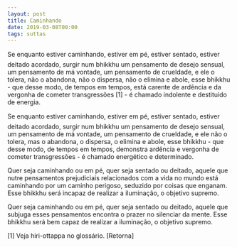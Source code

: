 ```yaml
---
layout: post
title: Caminhando
date: 2019-03-08T00:00
tags: suttas
---
```

Se enquanto estiver caminhando, estiver em pé, estiver sentado, estiver deitado acordado, surgir num bhikkhu um pensamento de desejo sensual, um pensamento de má vontade, um pensamento de crueldade, e ele o tolera, não o abandona, não o dispersa, não o elimina e abole, esse bhikkhu - que desse modo, de tempos em tempos, está carente de ardência e da vergonha de cometer transgressões [1] - é chamado indolente e destituído de energia.

Se enquanto estiver caminhando, estiver em pé, estiver sentado, estiver deitado acordado, surgir num bhikkhu um pensamento de desejo sensual, um pensamento de má vontade, um pensamento de crueldade, e ele não o tolera, mas o abandona, o dispersa, o elimina e abole, esse bhikkhu - que desse modo, de tempos em tempos, demonstra ardência e vergonha de cometer transgressões - é chamado energético e determinado.

Quer seja caminhando ou em pé, quer seja sentado ou deitado, aquele que nutre pensamentos prejudiciais relacionados com a vida no mundo está caminhando por um caminho perigoso, seduzido por coisas que enganam. Esse bhikkhu será incapaz de realizar a iluminação, o objetivo supremo.

Quer seja caminhando ou em pé, quer seja sentado ou deitado, aquele que subjuga esses pensamentos encontra o prazer no silenciar da mente. Esse bhikkhu será bem capaz de realizar a iluminação, o objetivo supremo.

[1] Veja hiri-ottappa no glossário. [Retorna]


